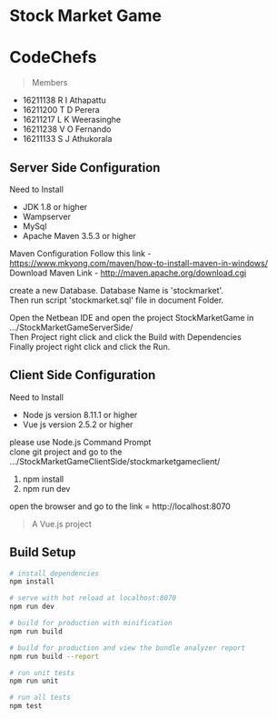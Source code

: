 # Stock Market Game
# CodeChefs
 
 >Members
 <ul>
 <li>16211138       R I Athapattu</li>
 <li>16211200       T D Perera</li>
 <li>16211217       L K Weerasinghe</li>
 <li>16211238       V O Fernando</li>
 <li>16211133       S J Athukorala</li>
 </ul>

## Server Side Configuration

Need to Install
<ul>
<li>JDK 1.8 or higher</li>
<li>Wampserver</li>
<li>MySql</li>
<li>Apache Maven 3.5.3 or higher</li>
</ul>

Maven Configuration Follow this link - https://www.mkyong.com/maven/how-to-install-maven-in-windows/ <br />
Download Maven Link - http://maven.apache.org/download.cgi

create a new Database. Database Name is 'stockmarket'. <br />
Then run script 'stockmarket.sql' file in document Folder.

Open the Netbean IDE and open the project StockMarketGame in .../StockMarketGameServerSide/ <br />
Then Project right click and click the Build with Dependencies <br />
Finally project right click and click the Run.

## Client Side Configuration

Need to Install
<ul>
<li>Node js version 8.11.1 or higher</li>
<li>Vue js version 2.5.2 or higher</li>
</ul>

please use Node.js Command Prompt <br />
clone git project and go to the .../StockMarketGameClientSide/stockmarketgameclient/

1. npm install
2. npm run dev

open the browser and go to the link = http://localhost:8070

> A Vue.js project

## Build Setup

``` bash
# install dependencies
npm install

# serve with hot reload at localhost:8070
npm run dev

# build for production with minification
npm run build

# build for production and view the bundle analyzer report
npm run build --report

# run unit tests
npm run unit

# run all tests
npm test
```
